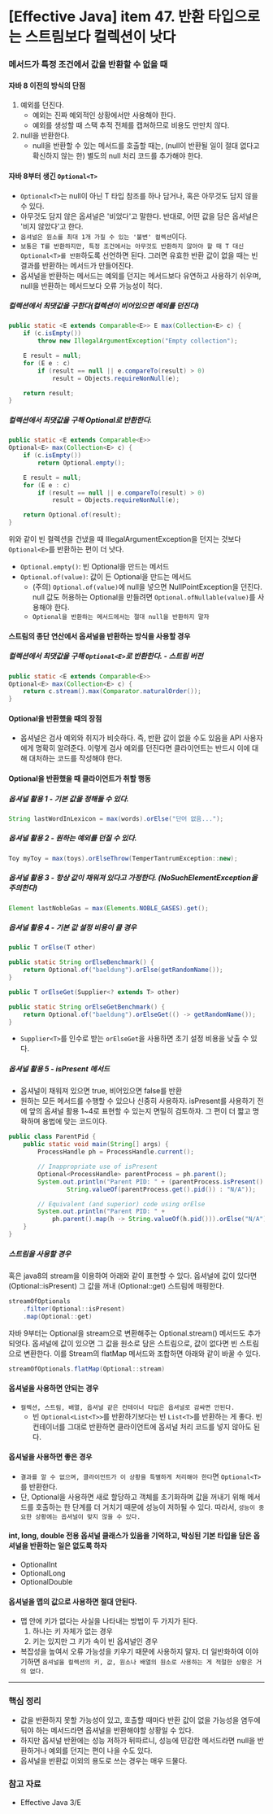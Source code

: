 # [Effective Java] item 47. 반환 타입으로는 스트림보다 컬렉션이 낫다

### 메서드가 특정 조건에서 값을 반환할 수 없을 때
#### 자바 8 이전의 방식의 단점
1. 예외를 던진다.
    - 예외는 진짜 예외적인 상황에서만 사용해야 한다.
    - 예외를 생성할 때 스택 추적 전체를 캡쳐하므로 비용도 만만치 않다.
2. null을 반환한다. 
    - null을 반환할 수 있는 메서드를 호출할 때는, (null이 반환될 일이 절대 없다고 확신하지 않는 한) 별도의 null 처리 코드를 추가해야 한다.


#### 자바 8부터 생긴 `Optional<T>`
- `Optional<T>`는 null이 아닌 T 타입 참조를 하나 담거나, 혹은 아무것도 담지 않을 수 있다.
- 아무것도 담지 않은 옵셔널은 '비었다'고 말한다. 반대로, 어떤 값을 담은 옵셔널은 '비지 않았다'고 한다.
- `옵셔널은 원소를 최대 1개 가질 수 있는 '불변' 컬렉션`이다.
- `보통은 T를 반환하지만, 특정 조건에서는 아무것도 반환하지 않아야 할 때 T 대신 Optional<T>를 반환`하도록 선언하면 된다. 그러면 유효한 반환 값이 없을 때는 빈 결과를 반환하는 메서드가 만들어진다.
- 옵셔널을 반환하는 메서드는 예외를 던지는 메서드보다 유연하고 사용하기 쉬우며, null을 반환하는 메서드보다 오류 가능성이 적다.

##### 컬렉션에서 최댓값을 구한다(컬렉션이 비어있으면 예외를 던진다)
```java
public static <E extends Comparable<E>> E max(Collection<E> c) {
    if (c.isEmpty())
        throw new IllegalArgumentException("Empty collection");

    E result = null;
    for (E e : c)
        if (result == null || e.compareTo(result) > 0)
            result = Objects.requireNonNull(e);

    return result;
}
```

##### 컬렉션에서 최댓값을 구해 Optional<E>로 반환한다.
```java
public static <E extends Comparable<E>>
Optional<E> max(Collection<E> c) {
    if (c.isEmpty())
        return Optional.empty();

    E result = null;
    for (E e : c)
        if (result == null || e.compareTo(result) > 0)
            result = Objects.requireNonNull(e);

    return Optional.of(result);
}
```

위와 같이 빈 컬렉션을 건냈을 때 IllegalArgumentException을 던지는 것보다 `Optional<E>`를 반환하는 편이 더 낫다.

- `Optional.empty()`: 빈 Optional을 만드는 메서드
- `Optional.of(value)`: 값이 든 Optional을 만드는 메서드
    - (주의) `Optional.of(value)`에 null을 넣으면 NullPointException을 던진다. null 값도 허용하는 Optional을 만들려면 `Optional.ofNullable(value)`를 사용해야 한다.
    - `Optional을 반환하는 메서드에서는 절대 null을 반환하지 말자`

#### 스트림의 종단 연산에서 옵셔널을 반환하는 방식을 사용할 경우
##### 컬렉션에서 최댓값을 구해 `Optional<E>`로 반환한다. - 스트림 버전
```java
public static <E extends Comparable<E>>
Optional<E> max(Collection<E> c) {
    return c.stream().max(Comparator.naturalOrder());
}
```

#### Optional을 반환했을 때의 장점
- 옵셔널은 검사 예외와 취지가 비슷하다. 즉, 반환 값이 없을 수도 있음을 API 사용자에게 명확히 알려준다. 이렇게 검사 예외를 던진다면 클라이언트는 반드시 이에 대해 대처하는 코드를 작성해야 한다.

#### Optional을 반환했을 때 클라이언트가 취할 행동

##### 옵셔널 활용 1 - 기본 값을 정해둘 수 있다.
```java
String lastWordInLexicon = max(words).orElse("단어 없음...");
```

##### 옵셔널 활용 2 - 원하는 예외를 던질 수 있다.
```java
Toy myToy = max(toys).orElseThrow(TemperTantrumException::new);
```

##### 옵셔널 활용 3 - 항상 값이 채워져 있다고 가정한다. (NoSuchElementException을 주의한다)
```java
Element lastNobleGas = max(Elements.NOBLE_GASES).get();
```

##### 옵셔널 활용 4 - 기본 값 설정 비용이 클 경우
```java
public T orElse(T other)

public static String orElseBenchmark() {
    return Optional.of("baeldung").orElse(getRandomName());
}
```
```java
public T orElseGet(Supplier<? extends T> other)

public static String orElseGetBenchmark() {
    return Optional.of("baeldung").orElseGet(() -> getRandomName());
}
```
- `Supplier<T>`를 인수로 받는 `orElseGet`을 사용하면 초기 설정 비용을 낮출 수 있다.

##### 옵셔널 활용 5 - isPresent 메서드
- 옵셔널이 채워져 있으면 true, 비어있으면 false를 반환
- 원하는 모든 메서드를 수행할 수 있으나 신중히 사용하자. isPresent를 사용하기 전에 앞의 옵셔널 활용 1~4로 표현할 수 있는지 면밀히 검토하자. 그 편이 더 짧고 명확하며 용법에 맞는 코드이다.
```java
public class ParentPid {
    public static void main(String[] args) {
        ProcessHandle ph = ProcessHandle.current();

        // Inappropriate use of isPresent
        Optional<ProcessHandle> parentProcess = ph.parent();
        System.out.println("Parent PID: " + (parentProcess.isPresent() ?
                String.valueOf(parentProcess.get().pid()) : "N/A"));

        // Equivalent (and superior) code using orElse
        System.out.println("Parent PID: " +
            ph.parent().map(h -> String.valueOf(h.pid())).orElse("N/A"));
    }
}
```
##### 스트림을 사용할 경우

혹은 java8의 stream을 이용하여 아래와 같이 표현할 수 있다. 옵셔널에 값이 있다면 (Optional::isPresent) 그 값을 꺼내 (Optional::get) 스트림에 매핑한다.
```java
streamOfOptionals
    .filter(Optional::isPresent)
    .map(Optional::get)
```

자바 9부터는 Optional을 stream으로 변환해주는 Optional.stream() 메서드도 추가되엇다. 옵셔널에 값이 있으면 그 값을 원소로 담은 스트림으로, 값이 없다면 빈 스트림으로 변환한다. 이를 Stream의 flatMap 메서드와 조합하면 아래와 같이 바꿀 수 있다.

```java
streamOfOptionals.flatMap(Optional::stream)
```

#### 옵셔널을 사용하면 안되는 경우
- `컬렉션, 스트림, 배열, 옵셔널 같은 컨테이너 타입은 옵셔널로 감싸면 안된다.`
    - 빈 `Optional<List<T>>`를 반환하기보다는 빈 `List<T>`를 반환하는 게 좋다. 빈 컨테이너를 그대로 반환하면 클라이언트에 옵셔널 처리 코드를 넣지 않아도 된다.

#### 옵셔널을 사용하면 좋은 경우
- `결과를 알 수 없으며, 클라이언트가 이 상황을 특별하게 처리해야 한다`면 `Optional<T>`를 반환한다.
- 단, Optional을 사용하면 새로 할당하고 객체를 초기화하며 값을 꺼내기 위해 메서드를 호출하는 한 단계를 더 거치기 때문에 성능이 저하될 수 있다. 따라서, `성능이 중요한 상황에는 옵셔널이 맞지 않을 수 있다.`

#### int, long, double 전용 옵셔널 클래스가 있음을 기억하고, 박싱된 기본 타입을 담은 옵셔널을 반환하는 일은 없도록 하자
- OptionalInt
- OptionalLong
- OptionalDouble

#### 옵셔널을 맵의 값으로 사용하면 절대 안된다.
- 맵 안에 키가 없다는 사실을 나타내는 방법이 두 가지가 된다. 
    1. 하나는 키 자체가 없는 경우
    2. 키는 있지만 그 키가 속이 빈 옵셔널인 경우
- 복잡성을 높여서 오류 가능성을 키우기 때문에 사용하지 말자. 더 일반화하여 이야기하면 `옵셔널을 컬렉션의 키, 값, 원소나 배열의 원소로 사용하는 게 적절한 상황은 거의 없다.`

---

### 핵심 정리
- 값을 반환하지 못할 가능성이 있고, 호출할 때마다 반환 값이 없을 가능성을 염두에 둬야 하는 메서드라면 옵셔널을 반환해야할 상황일 수 있다.
- 하지만 옵셔널 반환에는 성능 저하가 뒤따르니, 성능에 민감한 메서드라면 null을 반환하거나 예외를 던지는 편이 나을 수도 있다.
- 옵셔널을 반환값 이외의 용도로 쓰는 경우는 매우 드물다.

### 참고 자료
- Effective Java 3/E